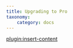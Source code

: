```yaml
---
title: Upgrading to Pro
taxonomy:
    category: docs
---
```


[plugin:insert-content](/_partials/elements/upgrading-to-pro?image)
